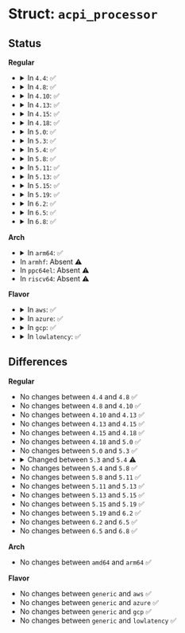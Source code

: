 # Struct: <code>acpi_processor</code>

## Status
<b>Regular</b>
<ul>
<li>
<details>
<summary>In <code>4.4</code>: ✅</summary>

```c
struct acpi_processor {
    acpi_handle handle;
    u32 acpi_id;
    phys_cpuid_t phys_id;
    u32 id;
    u32 pblk;
    int performance_platform_limit;
    int throttling_platform_limit;
    struct acpi_processor_flags flags;
    struct acpi_processor_power power;
    struct acpi_processor_performance *performance;
    struct acpi_processor_throttling throttling;
    struct acpi_processor_limit limit;
    struct thermal_cooling_device *cdev;
    struct device *dev;
};
```
</details>
</li>
<li>
<details>
<summary>In <code>4.8</code>: ✅</summary>

```c
struct acpi_processor {
    acpi_handle handle;
    u32 acpi_id;
    phys_cpuid_t phys_id;
    u32 id;
    u32 pblk;
    int performance_platform_limit;
    int throttling_platform_limit;
    struct acpi_processor_flags flags;
    struct acpi_processor_power power;
    struct acpi_processor_performance *performance;
    struct acpi_processor_throttling throttling;
    struct acpi_processor_limit limit;
    struct thermal_cooling_device *cdev;
    struct device *dev;
};
```
</details>
</li>
<li>
<details>
<summary>In <code>4.10</code>: ✅</summary>

```c
struct acpi_processor {
    acpi_handle handle;
    u32 acpi_id;
    phys_cpuid_t phys_id;
    u32 id;
    u32 pblk;
    int performance_platform_limit;
    int throttling_platform_limit;
    struct acpi_processor_flags flags;
    struct acpi_processor_power power;
    struct acpi_processor_performance *performance;
    struct acpi_processor_throttling throttling;
    struct acpi_processor_limit limit;
    struct thermal_cooling_device *cdev;
    struct device *dev;
};
```
</details>
</li>
<li>
<details>
<summary>In <code>4.13</code>: ✅</summary>

```c
struct acpi_processor {
    acpi_handle handle;
    u32 acpi_id;
    phys_cpuid_t phys_id;
    u32 id;
    u32 pblk;
    int performance_platform_limit;
    int throttling_platform_limit;
    struct acpi_processor_flags flags;
    struct acpi_processor_power power;
    struct acpi_processor_performance *performance;
    struct acpi_processor_throttling throttling;
    struct acpi_processor_limit limit;
    struct thermal_cooling_device *cdev;
    struct device *dev;
};
```
</details>
</li>
<li>
<details>
<summary>In <code>4.15</code>: ✅</summary>

```c
struct acpi_processor {
    acpi_handle handle;
    u32 acpi_id;
    phys_cpuid_t phys_id;
    u32 id;
    u32 pblk;
    int performance_platform_limit;
    int throttling_platform_limit;
    struct acpi_processor_flags flags;
    struct acpi_processor_power power;
    struct acpi_processor_performance *performance;
    struct acpi_processor_throttling throttling;
    struct acpi_processor_limit limit;
    struct thermal_cooling_device *cdev;
    struct device *dev;
};
```
</details>
</li>
<li>
<details>
<summary>In <code>4.18</code>: ✅</summary>

```c
struct acpi_processor {
    acpi_handle handle;
    u32 acpi_id;
    phys_cpuid_t phys_id;
    u32 id;
    u32 pblk;
    int performance_platform_limit;
    int throttling_platform_limit;
    struct acpi_processor_flags flags;
    struct acpi_processor_power power;
    struct acpi_processor_performance *performance;
    struct acpi_processor_throttling throttling;
    struct acpi_processor_limit limit;
    struct thermal_cooling_device *cdev;
    struct device *dev;
};
```
</details>
</li>
<li>
<details>
<summary>In <code>5.0</code>: ✅</summary>

```c
struct acpi_processor {
    acpi_handle handle;
    u32 acpi_id;
    phys_cpuid_t phys_id;
    u32 id;
    u32 pblk;
    int performance_platform_limit;
    int throttling_platform_limit;
    struct acpi_processor_flags flags;
    struct acpi_processor_power power;
    struct acpi_processor_performance *performance;
    struct acpi_processor_throttling throttling;
    struct acpi_processor_limit limit;
    struct thermal_cooling_device *cdev;
    struct device *dev;
};
```
</details>
</li>
<li>
<details>
<summary>In <code>5.3</code>: ✅</summary>

```c
struct acpi_processor {
    acpi_handle handle;
    u32 acpi_id;
    phys_cpuid_t phys_id;
    u32 id;
    u32 pblk;
    int performance_platform_limit;
    int throttling_platform_limit;
    struct acpi_processor_flags flags;
    struct acpi_processor_power power;
    struct acpi_processor_performance *performance;
    struct acpi_processor_throttling throttling;
    struct acpi_processor_limit limit;
    struct thermal_cooling_device *cdev;
    struct device *dev;
};
```
</details>
</li>
<li>
<details>
<summary>In <code>5.4</code>: ✅</summary>

```c
struct acpi_processor {
    acpi_handle handle;
    u32 acpi_id;
    phys_cpuid_t phys_id;
    u32 id;
    u32 pblk;
    int performance_platform_limit;
    int throttling_platform_limit;
    struct acpi_processor_flags flags;
    struct acpi_processor_power power;
    struct acpi_processor_performance *performance;
    struct acpi_processor_throttling throttling;
    struct acpi_processor_limit limit;
    struct thermal_cooling_device *cdev;
    struct device *dev;
    struct freq_qos_request perflib_req;
    struct freq_qos_request thermal_req;
};
```
</details>
</li>
<li>
<details>
<summary>In <code>5.8</code>: ✅</summary>

```c
struct acpi_processor {
    acpi_handle handle;
    u32 acpi_id;
    phys_cpuid_t phys_id;
    u32 id;
    u32 pblk;
    int performance_platform_limit;
    int throttling_platform_limit;
    struct acpi_processor_flags flags;
    struct acpi_processor_power power;
    struct acpi_processor_performance *performance;
    struct acpi_processor_throttling throttling;
    struct acpi_processor_limit limit;
    struct thermal_cooling_device *cdev;
    struct device *dev;
    struct freq_qos_request perflib_req;
    struct freq_qos_request thermal_req;
};
```
</details>
</li>
<li>
<details>
<summary>In <code>5.11</code>: ✅</summary>

```c
struct acpi_processor {
    acpi_handle handle;
    u32 acpi_id;
    phys_cpuid_t phys_id;
    u32 id;
    u32 pblk;
    int performance_platform_limit;
    int throttling_platform_limit;
    struct acpi_processor_flags flags;
    struct acpi_processor_power power;
    struct acpi_processor_performance *performance;
    struct acpi_processor_throttling throttling;
    struct acpi_processor_limit limit;
    struct thermal_cooling_device *cdev;
    struct device *dev;
    struct freq_qos_request perflib_req;
    struct freq_qos_request thermal_req;
};
```
</details>
</li>
<li>
<details>
<summary>In <code>5.13</code>: ✅</summary>

```c
struct acpi_processor {
    acpi_handle handle;
    u32 acpi_id;
    phys_cpuid_t phys_id;
    u32 id;
    u32 pblk;
    int performance_platform_limit;
    int throttling_platform_limit;
    struct acpi_processor_flags flags;
    struct acpi_processor_power power;
    struct acpi_processor_performance *performance;
    struct acpi_processor_throttling throttling;
    struct acpi_processor_limit limit;
    struct thermal_cooling_device *cdev;
    struct device *dev;
    struct freq_qos_request perflib_req;
    struct freq_qos_request thermal_req;
};
```
</details>
</li>
<li>
<details>
<summary>In <code>5.15</code>: ✅</summary>

```c
struct acpi_processor {
    acpi_handle handle;
    u32 acpi_id;
    phys_cpuid_t phys_id;
    u32 id;
    u32 pblk;
    int performance_platform_limit;
    int throttling_platform_limit;
    struct acpi_processor_flags flags;
    struct acpi_processor_power power;
    struct acpi_processor_performance *performance;
    struct acpi_processor_throttling throttling;
    struct acpi_processor_limit limit;
    struct thermal_cooling_device *cdev;
    struct device *dev;
    struct freq_qos_request perflib_req;
    struct freq_qos_request thermal_req;
};
```
</details>
</li>
<li>
<details>
<summary>In <code>5.19</code>: ✅</summary>

```c
struct acpi_processor {
    acpi_handle handle;
    u32 acpi_id;
    phys_cpuid_t phys_id;
    u32 id;
    u32 pblk;
    int performance_platform_limit;
    int throttling_platform_limit;
    struct acpi_processor_flags flags;
    struct acpi_processor_power power;
    struct acpi_processor_performance *performance;
    struct acpi_processor_throttling throttling;
    struct acpi_processor_limit limit;
    struct thermal_cooling_device *cdev;
    struct device *dev;
    struct freq_qos_request perflib_req;
    struct freq_qos_request thermal_req;
};
```
</details>
</li>
<li>
<details>
<summary>In <code>6.2</code>: ✅</summary>

```c
struct acpi_processor {
    acpi_handle handle;
    u32 acpi_id;
    phys_cpuid_t phys_id;
    u32 id;
    u32 pblk;
    int performance_platform_limit;
    int throttling_platform_limit;
    struct acpi_processor_flags flags;
    struct acpi_processor_power power;
    struct acpi_processor_performance *performance;
    struct acpi_processor_throttling throttling;
    struct acpi_processor_limit limit;
    struct thermal_cooling_device *cdev;
    struct device *dev;
    struct freq_qos_request perflib_req;
    struct freq_qos_request thermal_req;
};
```
</details>
</li>
<li>
<details>
<summary>In <code>6.5</code>: ✅</summary>

```c
struct acpi_processor {
    acpi_handle handle;
    u32 acpi_id;
    phys_cpuid_t phys_id;
    u32 id;
    u32 pblk;
    int performance_platform_limit;
    int throttling_platform_limit;
    struct acpi_processor_flags flags;
    struct acpi_processor_power power;
    struct acpi_processor_performance *performance;
    struct acpi_processor_throttling throttling;
    struct acpi_processor_limit limit;
    struct thermal_cooling_device *cdev;
    struct device *dev;
    struct freq_qos_request perflib_req;
    struct freq_qos_request thermal_req;
};
```
</details>
</li>
<li>
<details>
<summary>In <code>6.8</code>: ✅</summary>

```c
struct acpi_processor {
    acpi_handle handle;
    u32 acpi_id;
    phys_cpuid_t phys_id;
    u32 id;
    u32 pblk;
    int performance_platform_limit;
    int throttling_platform_limit;
    struct acpi_processor_flags flags;
    struct acpi_processor_power power;
    struct acpi_processor_performance *performance;
    struct acpi_processor_throttling throttling;
    struct acpi_processor_limit limit;
    struct thermal_cooling_device *cdev;
    struct device *dev;
    struct freq_qos_request perflib_req;
    struct freq_qos_request thermal_req;
};
```
</details>
</li>
</ul>
<b>Arch</b>
<ul>
<li>
<details>
<summary>In <code>arm64</code>: ✅</summary>

```c
struct acpi_processor {
    acpi_handle handle;
    u32 acpi_id;
    phys_cpuid_t phys_id;
    u32 id;
    u32 pblk;
    int performance_platform_limit;
    int throttling_platform_limit;
    struct acpi_processor_flags flags;
    struct acpi_processor_power power;
    struct acpi_processor_performance *performance;
    struct acpi_processor_throttling throttling;
    struct acpi_processor_limit limit;
    struct thermal_cooling_device *cdev;
    struct device *dev;
    struct freq_qos_request perflib_req;
    struct freq_qos_request thermal_req;
};
```
</details>
</li>
<li>
In <code>armhf</code>: Absent ⚠️
</li>
<li>
In <code>ppc64el</code>: Absent ⚠️
</li>
<li>
In <code>riscv64</code>: Absent ⚠️
</li>
</ul>
<b>Flavor</b>
<ul>
<li>
<details>
<summary>In <code>aws</code>: ✅</summary>

```c
struct acpi_processor {
    acpi_handle handle;
    u32 acpi_id;
    phys_cpuid_t phys_id;
    u32 id;
    u32 pblk;
    int performance_platform_limit;
    int throttling_platform_limit;
    struct acpi_processor_flags flags;
    struct acpi_processor_power power;
    struct acpi_processor_performance *performance;
    struct acpi_processor_throttling throttling;
    struct acpi_processor_limit limit;
    struct thermal_cooling_device *cdev;
    struct device *dev;
    struct freq_qos_request perflib_req;
    struct freq_qos_request thermal_req;
};
```
</details>
</li>
<li>
<details>
<summary>In <code>azure</code>: ✅</summary>

```c
struct acpi_processor {
    acpi_handle handle;
    u32 acpi_id;
    phys_cpuid_t phys_id;
    u32 id;
    u32 pblk;
    int performance_platform_limit;
    int throttling_platform_limit;
    struct acpi_processor_flags flags;
    struct acpi_processor_power power;
    struct acpi_processor_performance *performance;
    struct acpi_processor_throttling throttling;
    struct acpi_processor_limit limit;
    struct thermal_cooling_device *cdev;
    struct device *dev;
    struct freq_qos_request perflib_req;
    struct freq_qos_request thermal_req;
};
```
</details>
</li>
<li>
<details>
<summary>In <code>gcp</code>: ✅</summary>

```c
struct acpi_processor {
    acpi_handle handle;
    u32 acpi_id;
    phys_cpuid_t phys_id;
    u32 id;
    u32 pblk;
    int performance_platform_limit;
    int throttling_platform_limit;
    struct acpi_processor_flags flags;
    struct acpi_processor_power power;
    struct acpi_processor_performance *performance;
    struct acpi_processor_throttling throttling;
    struct acpi_processor_limit limit;
    struct thermal_cooling_device *cdev;
    struct device *dev;
    struct freq_qos_request perflib_req;
    struct freq_qos_request thermal_req;
};
```
</details>
</li>
<li>
<details>
<summary>In <code>lowlatency</code>: ✅</summary>

```c
struct acpi_processor {
    acpi_handle handle;
    u32 acpi_id;
    phys_cpuid_t phys_id;
    u32 id;
    u32 pblk;
    int performance_platform_limit;
    int throttling_platform_limit;
    struct acpi_processor_flags flags;
    struct acpi_processor_power power;
    struct acpi_processor_performance *performance;
    struct acpi_processor_throttling throttling;
    struct acpi_processor_limit limit;
    struct thermal_cooling_device *cdev;
    struct device *dev;
    struct freq_qos_request perflib_req;
    struct freq_qos_request thermal_req;
};
```
</details>
</li>
</ul>

## Differences
<b>Regular</b>
<ul>
<li>
No changes between <code>4.4</code> and <code>4.8</code> ✅
</li>
<li>
No changes between <code>4.8</code> and <code>4.10</code> ✅
</li>
<li>
No changes between <code>4.10</code> and <code>4.13</code> ✅
</li>
<li>
No changes between <code>4.13</code> and <code>4.15</code> ✅
</li>
<li>
No changes between <code>4.15</code> and <code>4.18</code> ✅
</li>
<li>
No changes between <code>4.18</code> and <code>5.0</code> ✅
</li>
<li>
No changes between <code>5.0</code> and <code>5.3</code> ✅
</li>
<li>
<details>
<summary>Changed between <code>5.3</code> and <code>5.4</code> ⚠️</summary>
<ul>
<li>
<b>Field added. </b>
<code>struct freq_qos_request perflib_req</code>
</li>
<li>
<b>Field added. </b>
<code>struct freq_qos_request thermal_req</code>
</li>
</ul>
</details>
</li>
<li>
No changes between <code>5.4</code> and <code>5.8</code> ✅
</li>
<li>
No changes between <code>5.8</code> and <code>5.11</code> ✅
</li>
<li>
No changes between <code>5.11</code> and <code>5.13</code> ✅
</li>
<li>
No changes between <code>5.13</code> and <code>5.15</code> ✅
</li>
<li>
No changes between <code>5.15</code> and <code>5.19</code> ✅
</li>
<li>
No changes between <code>5.19</code> and <code>6.2</code> ✅
</li>
<li>
No changes between <code>6.2</code> and <code>6.5</code> ✅
</li>
<li>
No changes between <code>6.5</code> and <code>6.8</code> ✅
</li>
</ul>
<b>Arch</b>
<ul>
<li>
No changes between <code>amd64</code> and <code>arm64</code> ✅
</li>
</ul>
<b>Flavor</b>
<ul>
<li>
No changes between <code>generic</code> and <code>aws</code> ✅
</li>
<li>
No changes between <code>generic</code> and <code>azure</code> ✅
</li>
<li>
No changes between <code>generic</code> and <code>gcp</code> ✅
</li>
<li>
No changes between <code>generic</code> and <code>lowlatency</code> ✅
</li>
</ul>
